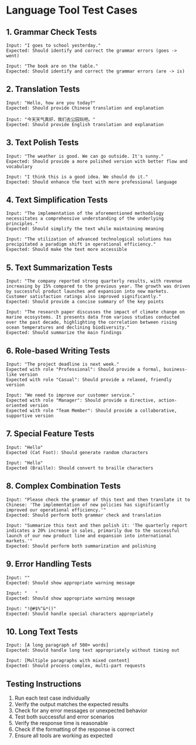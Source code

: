 # Language Tool Test Cases

## 1. Grammar Check Tests
```
Input: "I goes to school yesterday."
Expected: Should identify and correct the grammar errors (goes -> went)

Input: "The book are on the table."
Expected: Should identify and correct the grammar errors (are -> is)
```

## 2. Translation Tests
```
Input: "Hello, how are you today?"
Expected: Should provide Chinese translation and explanation

Input: "今天天气真好，我们去公园玩吧。"
Expected: Should provide English translation and explanation
```

## 3. Text Polish Tests
```
Input: "The weather is good. We can go outside. It's sunny."
Expected: Should provide a more polished version with better flow and vocabulary

Input: "I think this is a good idea. We should do it."
Expected: Should enhance the text with more professional language
```

## 4. Text Simplification Tests
```
Input: "The implementation of the aforementioned methodology necessitates a comprehensive understanding of the underlying principles."
Expected: Should simplify the text while maintaining meaning

Input: "The utilization of advanced technological solutions has precipitated a paradigm shift in operational efficiency."
Expected: Should make the text more accessible
```

## 5. Text Summarization Tests
```
Input: "The company reported strong quarterly results, with revenue increasing by 15% compared to the previous year. The growth was driven by successful product launches and expansion into new markets. Customer satisfaction ratings also improved significantly."
Expected: Should provide a concise summary of the key points

Input: "The research paper discusses the impact of climate change on marine ecosystems. It presents data from various studies conducted over the past decade, highlighting the correlation between rising ocean temperatures and declining biodiversity."
Expected: Should summarize the main findings
```

## 6. Role-based Writing Tests
```
Input: "The project deadline is next week."
Expected with role "Professional": Should provide a formal, business-like version
Expected with role "Casual": Should provide a relaxed, friendly version

Input: "We need to improve our customer service."
Expected with role "Manager": Should provide a directive, action-oriented version
Expected with role "Team Member": Should provide a collaborative, supportive version
```

## 7. Special Feature Tests
```
Input: "Hello"
Expected (Cat Foot): Should generate random characters

Input: "Hello"
Expected (Braille): Should convert to braille characters
```

## 8. Complex Combination Tests
```
Input: "Please check the grammar of this text and then translate it to Chinese: 'The implementation of new policies has significantly improved our operational efficiency.'"
Expected: Should perform both grammar check and translation

Input: "Summarize this text and then polish it: 'The quarterly report indicates a 20% increase in sales, primarily due to the successful launch of our new product line and expansion into international markets.'"
Expected: Should perform both summarization and polishing
```

## 9. Error Handling Tests
```
Input: ""
Expected: Should show appropriate warning message

Input: "   "
Expected: Should show appropriate warning message

Input: "!@#$%^&*()"
Expected: Should handle special characters appropriately
```

## 10. Long Text Tests
```
Input: [A long paragraph of 500+ words]
Expected: Should handle long text appropriately without timing out

Input: [Multiple paragraphs with mixed content]
Expected: Should process complex, multi-part requests
```

## Testing Instructions
1. Run each test case individually
2. Verify the output matches the expected results
3. Check for any error messages or unexpected behavior
4. Test both successful and error scenarios
5. Verify the response time is reasonable
6. Check if the formatting of the response is correct
7. Ensure all tools are working as expected 